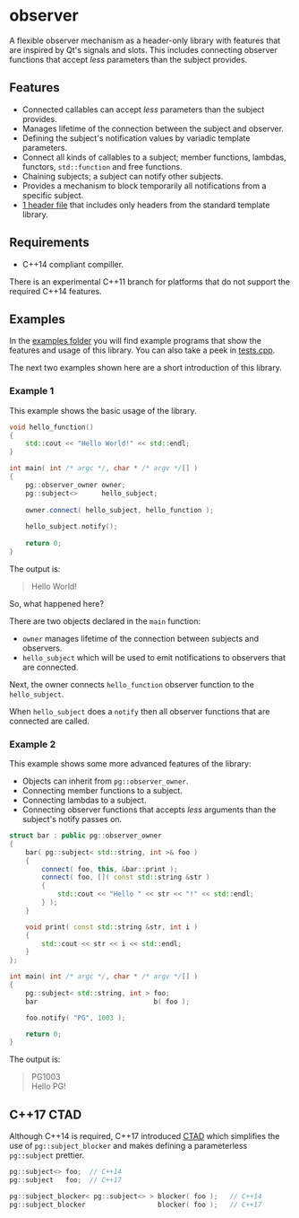 # observer

A flexible observer mechanism as a header-only library with features that are inspired by Qt's signals and slots.
This includes connecting observer functions that accept _less_ parameters than the subject provides.

## Features

* Connected callables can accept _less_ parameters than the subject provides.
* Manages lifetime of the connection between the subject and observer. 
* Defining the subject's notification values by variadic template parameters.
* Connect all kinds of callables to a subject; member functions, lambdas, functors, ```std::function``` and free functions.
* Chaining subjects; a subject can notify other subjects.
* Provides a mechanism to block temporarily all notifications from a specific subject.
* [1 header file](https://github.com/PG1003/observer/blob/master/src/observer.h) that includes only headers from the standard template library.

## Requirements

* C++14 compliant compiller.

There is an experimental C++11 branch for platforms that do not support the required C++14 features.

## Examples

In the [examples folder](https://github.com/PG1003/observer/blob/master/examples) you will find example programs that show the features and usage of this library.
You can also take a peek in [tests.cpp](https://github.com/PG1003/observer/blob/master/test/tests.cpp).

The next two examples shown here are a short introduction of this library.

### Example 1

This example shows the basic usage of the library.

``` c++
void hello_function()
{
    std::cout << "Hello World!" << std::endl;
}

int main( int /* argc */, char * /* argv */[] )
{
    pg::observer_owner owner;
    pg::subject<>      hello_subject;
    
    owner.connect( hello_subject, hello_function );
    
    hello_subject.notify();
    
    return 0;
}
```
The output is:
>Hello World!

So, what happened here?

There are two objects declared in the ```main``` function:
* ```owner``` manages lifetime of the connection between subjects and observers.
* ```hello_subject``` which will be used to emit notifications to observers that are connected.

Next, the owner connects ```hello_function``` observer function to the ```hello_subject```.

When ```hello_subject``` does a ```notify``` then all observer functions that are connected are called.

### Example 2

This example shows some more advanced features of the library:
* Objects can inherit from ```pg::observer_owner```.
* Connecting member functions to a subject.
* Connecting lambdas to a subject.
* Connecting observer functions that accepts _less_ arguments than the subject's notify passes on.

``` c++
struct bar : public pg::observer_owner
{
    bar( pg::subject< std::string, int >& foo )
    {
        connect( foo, this, &bar::print );
        connect( foo, []( const std::string &str )
        {
            std::cout << "Hello " << str << "!" << std::endl;
        } );
    }

    void print( const std::string &str, int i )
    {
        std::cout << str << i << std::endl;
    }
};

int main( int /* argc */, char * /* argv */[] )
{
    pg::subject< std::string, int > foo;
    bar                             b( foo );

    foo.notify( "PG", 1003 );

    return 0;
}
```
The output is:
> PG1003    
> Hello PG!

## C++17 CTAD

Although C++14 is required, C++17 introduced [CTAD](https://en.cppreference.com/w/cpp/language/class_template_argument_deduction) which simplifies the use of ```pg::subject_blocker``` and makes defining a parameterless ```pg::subject``` prettier.

``` c++
pg::subject<> foo;  // C++14
pg::subject   foo;  // C++17

pg::subject_blocker< pg::subject<> > blocker( foo );   // C++14
pg::subject_blocker                  blocker( foo );   // C++17
```
